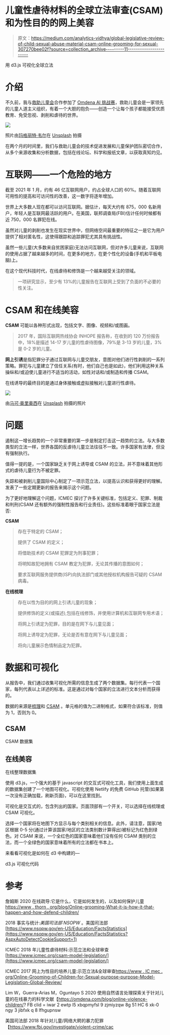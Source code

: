# 儿童性虐待材料的全球立法审查(CSAM)和为性目的的网上美容

> 原文：<https://medium.com/analytics-vidhya/global-legislative-review-of-child-sexual-abuse-material-csam-online-grooming-for-sexual-307270bee02f?source=collection_archive---------11----------------------->

用 d3.js 可视化全球立法

# 介绍

不久前，我与[救助儿童会](https://www.savethechildren.net/)合作参加了 [Omdena AI 挑战赛](https://omdena.com/projects/children-violence/)，救助儿童会是一家领先的儿童人道主义组织，有着一个大胆的抱负——创造一个让每个孩子都能接受优质教育、免受忽视、剥削和虐待的世界。

![](img/8baa9f1a7bd196628c7144dfe55566dc.png)

照片由[玛格丽特·韦尔](https://unsplash.com/@margotd1?utm_source=unsplash&utm_medium=referral&utm_content=creditCopyText)在 [Unsplash](/s/photos/children-playing?utm_source=unsplash&utm_medium=referral&utm_content=creditCopyText) 拍摄

在两个月的时间里，我们与救助儿童会的技术促进发展和儿童保护团队密切合作，从多个来源收集和分析数据，包括在线论坛、科学和报纸文章，以获取真知灼见。

# 互联网——一个危险的地方

截至 2021 年 1 月，约有 46 亿互联网用户，约占全球人口的 60%。随着互联网可用性的提高和可访问性的改善，这一数字将逐年增加。

世界上大多数人现在都可以访问互联网。据估计，每天大约有 875，000 名新用户，年轻人是互联网最活跃的用户。在美国，联邦调查局(FBI)估计任何时候都有近 750，000 名罪犯在线。

虽然对儿童的剥削也发生在现实世界中，但网络空间最重要的特征之一是它为用户提供了相对匿名性，这使得跟踪和追踪罪犯尤其具有挑战性。

虽然一些儿童(大多数来自贫困家庭)无法访问互联网，但对许多儿童来说，互联网的使用占据了越来越多的时间，在更多的地方，在更个性化的设备(手机和平板电脑)上。

在这个现代科技时代，在线虐待和修饰是一个越来越受关注的领域。

> 一项研究显示，至少有 13%的儿童报告在互联网上受到了负面的不必要的性关注。

# CSAM 和在线美容

**CSAM** 可能以各种形式出现，包括文字、图像、视频和/或图画。

> 2017 年，国际互联网热线协会 INHOPE 报告称，在收到的 120 万份报告中，18%是描述 14-17 岁儿童的性虐待图像，79%是 3-13 岁的儿童，3%是 0-2 岁的儿童。

**网上引诱**是指犯罪分子通过互联网与儿童交朋友，意图对他们进行性剥削的一系列策略。罪犯与儿童建立了信任关系(有时，他们自己也是如此)，他们利用这种关系操纵和/或迫使儿童进行不适当的活动，如性对话和/或制造和传播 CSAM。

在线诱导的最终目的是通过身体接触或虚拟接触对儿童进行性虐待。

![](img/f04990c9b7510e938b38c4df9d37786e.png)

由[马可·奥里奥西](https://unsplash.com/@marcooriolesi?utm_source=unsplash&utm_medium=referral&utm_content=creditCopyText)在 [Unsplash](/collections/4941868/parliament%2Flegislature?utm_source=unsplash&utm_medium=referral&utm_content=creditCopyText) 拍摄的照片

# 问题

遏制这一增长趋势的一个非常重要的第一步是制定打击这一趋势的立法。与大多数类型的立法一样，世界各国的反虐待儿童立法往往不一致。许多国家有法律，但没有强制执行。

值得一提的是，一个国家缺乏关于网上诱导或 CSAM 的立法，并不意味着其他形式的虐待儿童行为不被定罪。

失踪和被剥削儿童国际中心制定了一项示范立法，以提高认识和获得更好的理解。发表了一些定期更新的报告来揭示这个问题。

为了更好地理解这个问题，ICMEC 探讨了许多关键标准，包括定义、犯罪、制裁和判刑(CSAM 还有额外的强制性报告和行业责任)。这些标准着眼于国家立法是否:

**CSAM**

> 存在于特定的 CSAM；
> 
> 提供了 CSAM 的定义；
> 
> 将借助技术的 CSAM 犯罪定为刑事犯罪；
> 
> 将明知故犯地拥有 CSAM 教定为犯罪，无论其传播的意图如何；
> 
> 要求互联网服务提供商(ISP)向执法部门或其他授权机构报告可疑的 CSAM 病毒。

**在线梳理**

> 存在以性为目的的网上引诱儿童的现象；
> 
> 提供修饰的定义(或描述),包括在线修饰，并使用计算机和互联网专用术语；
> 
> 将网上引诱定为犯罪，目的是在网下与儿童见面；
> 
> 将网上诱导定为犯罪，无论是否有意在网下与儿童见面；
> 
> 将向儿童展示色情制品定为犯罪。

# 数据和可视化

从报告中，我们通过收集可视化所需的信息生成了两个数据集。每行代表一个国家，每列代表以上详述的标准。这是通过对每个国家的立法进行文本分析而获得的。

数据的来源是[梳理](https://www.icmec.org/online-grooming-of-children-for-sexual-purposes-model-legislation-global-review/)和 [CSAM](https://www.icmec.org/csam-model-legislation/) 。单元格的值为二进制格式，如果符合该标准，则值为 1，否则为 0。

## CSAM

CSAM 数据集

## 在线美容

在线整理数据集

使用 d3.js，一个强大的基于 javascript 的交互式可视化工具，我们使用上面生成的数据集创建了一个地图可视化。可视化使用 Netlify 的免费 GitHub 托管(如果第一次没有正确加载，刷新页面)，可以在这里找到。

可视化是交互式的，包含列出的国家。页面顶部有一个开关，可以选择在线梳理或 CSAM 可视化。

选择一个国家将在地图下方显示与每个类别相关的信息。此外，请注意，国家/地区根据 0-5 分(通过计算该国家/地区的立法类别数计算得出)被标记为红色到绿色。对 CSAM 来说，一个全红色的国家意味着他们没有任何 CSAM 类别的立法，而一个全绿色的国家意味着所有的立法都在书本上。

来看看可视化是如何在 d3 中构建的—

d3.js 可视化代码

# 参考

詹姆斯 2020 在线疏导:它是什么，它是如何发生的，以及如何保护儿童[https://www . thorn . org/blog/Online-grooming-What-it-is-how-it-that-happen-and-how-defend-children/](https://www.thorn.org/blog/online-grooming-what-it-is-how-it-happens-and-how-to-defend-children/)

2018 事实与统计:*美国司法部 NSOPW* 。美国司法部[https://www.nsopw.gov/en-US/Education/FactsStatistics](https://www.nsopw.gov/en-US/Education/FactsStatistics?AspxAutoDetectCookieSupport=1)

ICMEC 2018 年儿童性虐待材料:示范立法和全球审查[https://www.icmec.org/csam-model-legislation/](https://www.icmec.org/csam-model-legislation/)

ICMEC 2017 网上为性目的培养儿童:示范立法&全球审查[https://www . IC mec . org/Online-Grooming-of-Children-for-Sexual-purpose-purpose-Model-Legislation-Global-Review/](https://www.icmec.org/online-grooming-of-children-for-sexual-purposes-model-legislation-global-review/)

Lim W，Guerra-Arias M，Oguntayo S 2020 使用自然语言处理探索关于针对儿童的在线暴力的科学文献【https://omdena.com/blog/online-violence-children/? FB clid = iwar 2 ewtp l5 xbqpmyfsl 9 zjmiyzqw 8g 51 HC 6 xk-0 ngy 3 jibfxk q 8 lfhgupnsw

美国司法部 2018 年针对儿童/网络大鳄的暴力犯罪【https://www.fbi.gov/investigate/violent-crime/cac